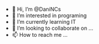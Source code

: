 - 👋 Hi, I’m @DaniNCs
- 👀 I’m interested in programing
- 🌱 I’m currently learning IT
- 💞️ I’m looking to collaborate on ...
- 📫 How to reach me ...

<!---
DaniNCs/DaniNCs is a ✨ special ✨ repository because its `README.md` (this file) appears on your GitHub profile.
You can click the Preview link to take a look at your changes.
--->

